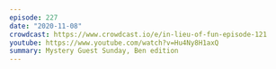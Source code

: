 ```yaml
---
episode: 227
date: "2020-11-08"
crowdcast: https://www.crowdcast.io/e/in-lieu-of-fun-episode-121
youtube: https://www.youtube.com/watch?v=Hu4Ny8H1axQ
summary: Mystery Guest Sunday, Ben edition
---
```

